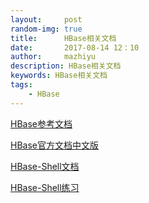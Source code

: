```yaml
---
layout:     post
random-img: true
title:      HBase相关文档
date:       2017-08-14 12：10
author:     mazhiyu
description: HBase相关文档
keywords: HBase相关文档
tags:
    - HBase
---
```



[HBase参考文档](http://hbase.apache.org/book.html)

[HBase官方文档中文版](http://abloz.com/hbase/book.html)

[HBase-Shell文档](http://abloz.com/hbase/book.html#shell)

[HBase-Shell练习](http://abloz.com/hbase/book.html#shell_exercises)